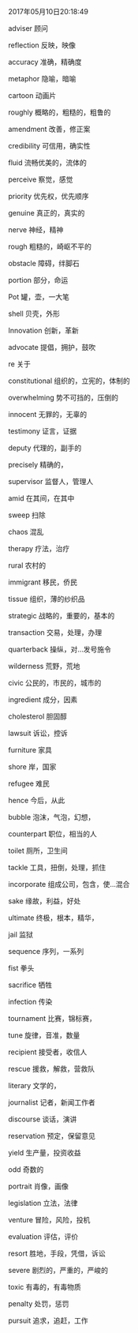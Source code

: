 2017年05月10日20:18:49

adviser     顾问

reflection      反映，映像

accuracy        准确，精确度

metaphor        隐喻，暗喻

cartoon         动画片

roughly         概略的，粗糙的，粗鲁的

amendment       改善，修正案

credibility     可信用，确实性

fluid           流畅优美的，流体的

perceive        察觉，感觉

priority        优先权，优先顺序

genuine         真正的，真实的

nerve           神经，精神

rough           粗糙的，崎岖不平的

obstacle        障碍，绊脚石

portion         部分，命运

Pot             罐，壶，一大笔

shell           贝壳，外形

Innovation      创新，革新

advocate        提倡，拥护，鼓吹

re              关于

constitutional  组织的，立宪的，体制的

overwhelming    势不可挡的，压倒的

innocent        无罪的，无辜的

testimony       证言，证据

deputy          代理的，副手的

precisely       精确的，

supervisor      监督人，管理人

amid            在其间，在其中

sweep               扫除

chaos           混乱

therapy         疗法，治疗

rural           农村的

immigrant       移民，侨民

tissue          组织，薄的纱织品

strategic       战略的，重要的，基本的

transaction     交易，处理，办理

quarterback     操纵，对...发号施令

wilderness      荒野，荒地

civic           公民的，市民的，城市的

ingredient      成分，因素

cholesterol     胆固醇

lawsuit         诉讼，控诉

furniture       家具

shore           岸，国家

refugee         难民

hence           今后，从此

bubble          泡沫，气泡，幻想，

counterpart     职位，相当的人

toilet          厕所，卫生间

tackle          工具，扭倒，处理，抓住

incorporate     组成公司，包含，使...混合

sake            缘故，利益，好处

ultimate        终极，根本，精华，

jail            监狱

sequence        序列，一系列

fist            拳头

sacrifice       牺牲

infection       传染

tournament      比赛，锦标赛，

tune            旋律，音准，数量

recipient       接受者，收信人

rescue          援救，解救，营救队

literary        文学的，

journalist          记者，新闻工作者

discourse           谈话，演讲

reservation     预定，保留意见

yield           生产量，投资收益

odd             奇数的

portrait            肖像，画像

legislation         立法，法律

venture         冒险，风险，投机

evaluation      评估，评价

resort          胜地，手段，凭借，诉讼

severe          剧烈的，严重的，严峻的

toxic           有毒的，有毒物质

penalty         处罚，惩罚

pursuit         追求，追赶，工作

